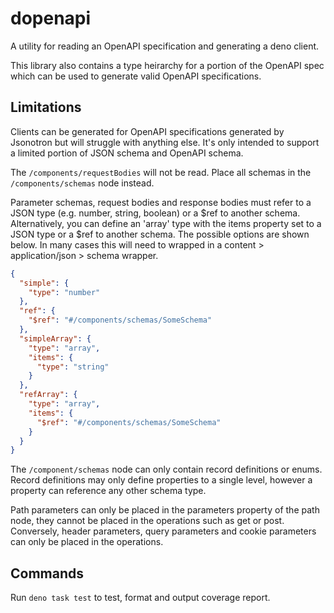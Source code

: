 # dopenapi

A utility for reading an OpenAPI specification and generating a deno client.

This library also contains a type heirarchy for a portion of the OpenAPI spec
which can be used to generate valid OpenAPI specifications.

## Limitations

Clients can be generated for OpenAPI specifications generated by Jsonotron but
will struggle with anything else. It's only intended to support a limited
portion of JSON schema and OpenAPI schema.

The `/components/requestBodies` will not be read. Place all schemas in the
`/components/schemas` node instead.

Parameter schemas, request bodies and response bodies must refer to a JSON type
(e.g. number, string, boolean) or a $ref to another schema. Alternatively, you
can define an 'array' type with the items property set to a JSON type or a $ref
to another schema. The possible options are shown below. In many cases this will
need to wrapped in a content > application/json > schema wrapper.

```json
{
  "simple": {
    "type": "number"
  },
  "ref": {
    "$ref": "#/components/schemas/SomeSchema"
  },
  "simpleArray": {
    "type": "array",
    "items": {
      "type": "string"
    }
  },
  "refArray": {
    "type": "array",
    "items": {
      "$ref": "#/components/schemas/SomeSchema"
    }
  }
}
```

The `/component/schemas` node can only contain record definitions or enums.
Record definitions may only define properties to a single level, however a
property can reference any other schema type.

Path parameters can only be placed in the parameters property of the path node,
they cannot be placed in the operations such as get or post. Conversely, header
parameters, query parameters and cookie parameters can only be placed in the
operations.

## Commands

Run `deno task test` to test, format and output coverage report.
